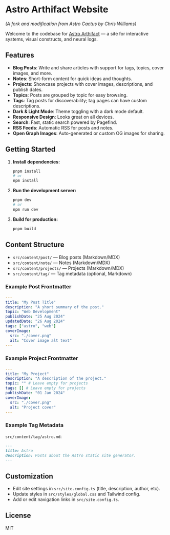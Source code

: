 # Astro Arthifact Website

*(A fork and modification from Astro Cactus by Chris Williams)*

Welcome to the codebase for [Astro Arthifact](https://arthifact.github.io/astro-arthifact-template/) — a site for interactive systems, visual constructs, and neural logs. 

## Features

- **Blog Posts**: Write and share articles with support for tags, topics, cover images, and more.
- **Notes**: Short-form content for quick ideas and thoughts.
- **Projects**: Showcase projects with cover images, descriptions, and publish dates.
- **Topics**: Posts are grouped by topic for easy browsing.
- **Tags**: Tag posts for discoverability; tag pages can have custom descriptions.
- **Dark & Light Mode**: Theme toggling with a dark mode default.
- **Responsive Design**: Looks great on all devices.
- **Search**: Fast, static search powered by Pagefind.
- **RSS Feeds**: Automatic RSS for posts and notes.
- **Open Graph Images**: Auto-generated or custom OG images for sharing.

## Getting Started

1. **Install dependencies:**
   ```sh
   pnpm install
   # or
   npm install
   ```
2. **Run the development server:**
   ```sh
   pnpm dev
   # or
   npm run dev
   ```
3. **Build for production:**
   ```sh
   pnpm build
   ```

## Content Structure

- `src/content/post/` — Blog posts (Markdown/MDX)
- `src/content/note/` — Notes (Markdown/MDX)
- `src/content/projects/` — Projects (Markdown/MDX)
- `src/content/tag/` — Tag metadata (optional, Markdown)

### Example Post Frontmatter
```yaml
---
title: "My Post Title"
description: "A short summary of the post."
topic: "Web Development"
publishDate: "25 Aug 2024"
updatedDate: "26 Aug 2024"
tags: ["astro", "web"]
coverImage:
  src: "./cover.png"
  alt: "Cover image alt text"
---
```

### Example Project Frontmatter
```yaml
---
title: "My Project"
description: "A description of the project."
topic: "" # Leave empty for projects
tags: [] # Leave empty for projects
publishDate: "01 Jan 2024"
coverImage:
  src: "./cover.png"
  alt: "Project cover"
---
```

### Example Tag Metadata
`src/content/tag/astro.md`:
```markdown
---
title: Astro
description: Posts about the Astro static site generator.
---
```

## Customization
- Edit site settings in `src/site.config.ts` (title, description, author, etc).
- Update styles in `src/styles/global.css` and Tailwind config.
- Add or edit navigation links in `src/site.config.ts`.

## License
MIT
